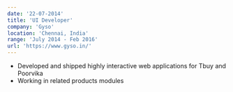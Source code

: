```yaml
---
date: '22-07-2014'
title: 'UI Developer'
company: 'Gyso'
location: 'Chennai, India'
range: 'July 2014 - Feb 2016'
url: 'https://www.gyso.in/'
---
```


- Developed and shipped highly interactive web applications for Tbuy and Poorvika
- Working in related products modules
